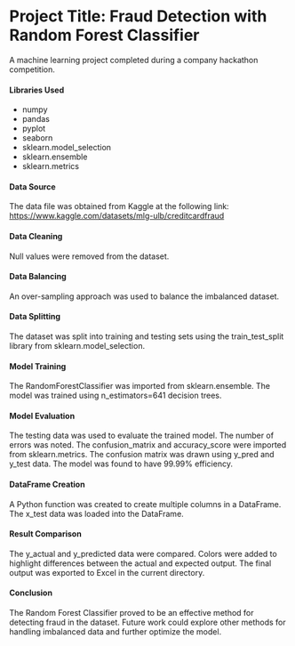 # Project Title: Fraud Detection with Random Forest Classifier
A machine learning project completed during a company hackathon competition.
#### Libraries Used
- numpy
- pandas
- pyplot
- seaborn
- sklearn.model_selection
- sklearn.ensemble
- sklearn.metrics
#### Data Source
The data file was obtained from Kaggle at the following link: https://www.kaggle.com/datasets/mlg-ulb/creditcardfraud
#### Data Cleaning
Null values were removed from the dataset.
#### Data Balancing
An over-sampling approach was used to balance the imbalanced dataset.
#### Data Splitting
The dataset was split into training and testing sets using the train_test_split library from sklearn.model_selection.
#### Model Training
The RandomForestClassifier was imported from sklearn.ensemble.
The model was trained using n_estimators=641 decision trees.
#### Model Evaluation
The testing data was used to evaluate the trained model.
The number of errors was noted.
The confusion_matrix and accuracy_score were imported from sklearn.metrics.
The confusion matrix was drawn using y_pred and y_test data.
The model was found to have 99.99% efficiency.
#### DataFrame Creation
A Python function was created to create multiple columns in a DataFrame.
The x_test data was loaded into the DataFrame.
#### Result Comparison
The y_actual and y_predicted data were compared.
Colors were added to highlight differences between the actual and expected output.
The final output was exported to Excel in the current directory.
#### Conclusion
The Random Forest Classifier proved to be an effective method for detecting fraud in the dataset.
Future work could explore other methods for handling imbalanced data and further optimize the model.

